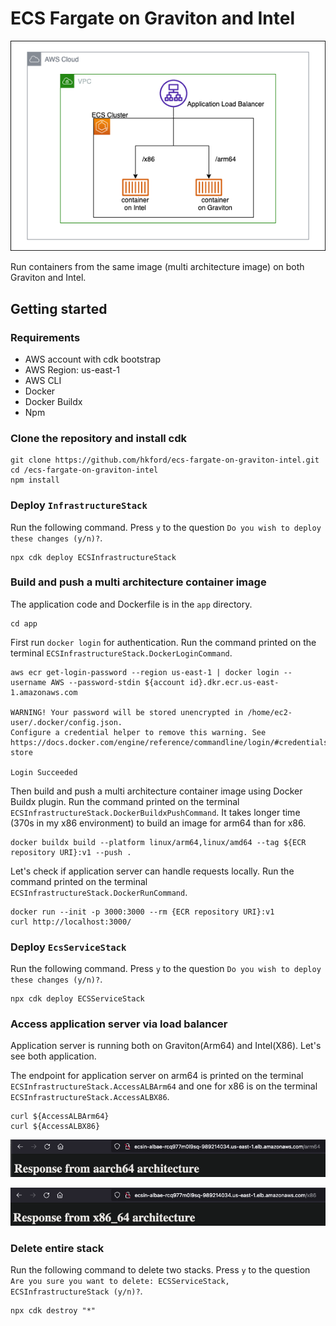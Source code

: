 # ECS Fargate on Graviton and Intel

![architecture](./img/architecture.png)

Run containers from the same image (multi architecture image) on both Graviton and Intel.

## Getting started

### Requirements

- AWS account with cdk bootstrap
- AWS Region: us-east-1
- AWS CLI
- Docker 
- Docker Buildx
- Npm

### Clone the repository and install cdk

```shell
git clone https://github.com/hkford/ecs-fargate-on-graviton-intel.git
cd /ecs-fargate-on-graviton-intel
npm install
```

### Deploy `InfrastructureStack`
Run the following command. Press `y` to the question `Do you wish to deploy these changes (y/n)?`.

```shell
npx cdk deploy ECSInfrastructureStack
```

### Build and push a multi architecture container image
The application code and Dockerfile is in the `app` directory.

```shell
cd app
```

First run `docker login` for authentication. Run the command printed on the terminal `ECSInfrastructureStack.DockerLoginCommand`.

```shell
aws ecr get-login-password --region us-east-1 | docker login --username AWS --password-stdin ${account id}.dkr.ecr.us-east-1.amazonaws.com

WARNING! Your password will be stored unencrypted in /home/ec2-user/.docker/config.json.
Configure a credential helper to remove this warning. See
https://docs.docker.com/engine/reference/commandline/login/#credentials-store

Login Succeeded
```

Then build and push a multi architecture container image using Docker Buildx plugin. Run the command printed on the terminal `ECSInfrastructureStack.DockerBuildxPushCommand`. It takes longer time (370s in my x86 environment) to build an image for arm64 than for x86.

```shell
docker buildx build --platform linux/arm64,linux/amd64 --tag ${ECR repository URI}:v1 --push .
```

Let's check if application server can handle requests locally. Run the command printed on the terminal `ECSInfrastructureStack.DockerRunCommand`. 

```shell
docker run --init -p 3000:3000 --rm {ECR repository URI}:v1
curl http://localhost:3000/
```

### Deploy `EcsServiceStack`
Run the following command. Press `y` to the question `Do you wish to deploy these changes (y/n)?`.

```shell
npx cdk deploy ECSServiceStack
```

### Access application server via load balancer
Application server is running both on Graviton(Arm64) and Intel(X86). Let's see both application.

The endpoint for application server on arm64 is printed on the terminal `ECSInfrastructureStack.AccessALBArm64` and one for x86 is on the terminal `ECSInfrastructureStack.AccessALBX86`.

```shell
curl ${AccessALBArm64}
curl ${AccessALBX86}
```

![arm64](./img/arm64.png)

![x86](./img/x86.png)

### Delete entire stack
Run the following command to delete two stacks. Press `y` to the question `Are you sure you want to delete: ECSServiceStack, ECSInfrastructureStack (y/n)?`.

```shell
npx cdk destroy "*"
```